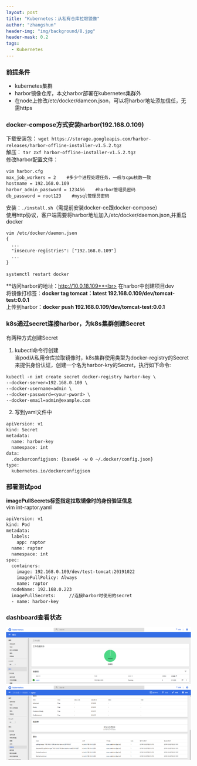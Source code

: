 ```yaml
---
layout: post
title: "Kubernetes：从私有仓库拉取镜像"
author: "zhangshun"
header-img: "img/background/8.jpg"
header-mask: 0.2
tags:
  - Kubernetes
---
```


### 前提条件

- kubernetes集群
- harbor镜像仓库，本文harbor部署在kubernetes集群外
- 在node上修改/etc/docker/dameon.json，可以将harbor地址添加信任，无需https

### docker-compose方式安装harbor(192.168.0.109)

下载安装包： `wget https://storage.googleapis.com/harbor-releases/harbor-offline-installer-v1.5.2.tgz`<br>
解压： `tar zxf harbor-offline-installer-v1.5.2.tgz`<br>
修改harbor配置文件：
```
vim harbor.cfg
max_job_workers = 2    #多少个进程处理任务，一般与cpu核数一致
hostname = 192.168.0.109
harbor_admin_password = 123456    #harbor管理员密码
db_password = root123    #mysql管理员密码
```
安装：`./install.sh`（需提前安装docker-ce跟docker-compose）<br>
使用http协议，客户端需要将harbor地址加入/etc/docker/daemon.json,并重启docker
```
vim /etc/docker/daemon.json
{
  ...
  "insecure-registries": ["192.168.0.109"]
  ...
}

systemctl restart docker
```

**访问harbor的地址：http://10.0.18.109**<br>
在harbor中创建项目dev<br>
将镜像打标签：**docker tag tomcat：latest 192.168.0.109/dev/tomcat-test:0.0.1**<br>
上传到harbor：**docker push 192.168.0.109/dev/tomcat-test:0.0.1**<br>

### k8s通过secret连接harbor，为k8s集群创建Secret

有两种方式创建Secret
1. kubectl命令行创建<br>
当pod从私用仓库拉取镜像时，k8s集群使用类型为docker-registry的Secret来提供身份认证，创建一个名为harbor-kry的Secret，执行如下命令:
```
kubectl -n int create secret docker-registry harbor-key \
--docker-server=192.168.0.109 \
--docker-username=admin \
--docker-password=<your-pword> \
--docker-email=admin@example.com
```
2. 写到yaml文件中
```
apiVersion: v1
kind: Secret
metadata:
  name: harbor-key
  namespace: int
data:
  .dockerconfigjson: {base64 -w 0 ~/.docker/config.json}
type:
  kubernetes.io/dockerconfigjson
```

### 部署测试pod

**imagePullSecrets标签指定拉取镜像时的身份验证信息**<br>
vim int-raptor.yaml
```
apiVersion: v1
kind: Pod
metadata:
  labels:
    app: raptor
  name: raptor
  namespace: int
spec:
  containers:
    image: 192.168.0.109/dev/test-tomcat:20191022
    imagePullPolicy: Always
    name: raptor
  nodeName: 192.168.0.223
  imagePullSecrets:		//连接harbor时使用的secret
  - name: harbor-key
```

### dashboard查看状态

![](/img/in-post/2019-10-22-Kubernetes-从私有仓库拉取镜像/Dashboard1.png)
![](/img/in-post/2019-10-22-Kubernetes-从私有仓库拉取镜像/Dashboard2.png)